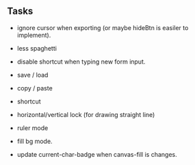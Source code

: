 ## Tasks
- ignore cursor when exporting (or maybe hideBtn is easiler to implement).
- less spaghetti
- disable shortcut when typing new form input.
- save / load
- copy / paste
- shortcut
- horizontal/vertical lock (for drawing straight line)
- ruler mode
- fill bg mode.

- update current-char-badge when canvas-fill is changes.
